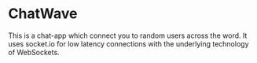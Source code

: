 # ChatWave
This is a chat-app which connect you to random users across the word. It uses socket.io for low latency connections with the underlying technology of WebSockets.
